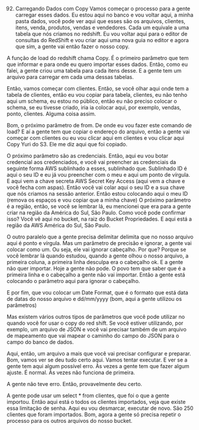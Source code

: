 92. Carregando Dados com Copy
Vamos começar o processo para a gente carregar esses dados.
Eu estou aqui no banco e vou voltar aqui, a minha pasta dados, você pode ver aqui que esses são os arquivos, clientes, itens, venda, produtos, vendas e vendedores.
Cada um equivale a uma tabela que nós criamos no redshift. Eu vou voltar aqui para o editor de consultas do RedShift e vou criar aqui uma nova guia no editor e agora que sim, a gente vai então fazer o nosso copy.

A função de load do redshift chama Copy. É o primeiro parâmetro que tem que informar e para onde eu quero importar esses dados. Então, como eu falei, a gente criou uma tabela para cada itens desse. E a gente tem um arquivo para carregar em cada uma dessas tabelas.

Então, vamos começar com clientes. Então, se você olhar aqui onde tem a tabela de clientes, então eu vou copiar para tabela, clientes, eu não tenho aqui um schema, eu estou no público, então eu não preciso colocar o schema, se eu tivesse criado, iria ia colocar aqui, por exemplo, vendas, ponto, clientes. Alguma coisa assim.

Bom, o próximo parâmetro de from. De onde eu vou fazer este comando de load? E aí a gente tem que copiar o endereço do arquivo, então a gente vai começar com clientes ou eu vou clicar aqui em clientes e vou clicar aqui Copy Yuri do S3. Ele me diz aqui que foi copiado.

O próximo parâmetro são as credenciais.
Então, aqui eu vou botar credencial aos credenciados, e você vai preencher as credenciais da seguinte forma AWS sublinhado a esses, sublinhado que.
Sublinhado ID é aqui o seu ID e eu já vou preencher com o meu e aqui um ponto de vírgula. 
E aqui vem a chave secreta AWS Secret Key Access (aqui vem a chave e você fecha com aspas). Então você vai colar aqui o seu ID e a sua chave que nós criamos na sessão anterior. Então estou colocando aqui o meu ID (remova os espaços e vou copiar que a minha chave) O próximo parâmetro é a região, então, se você se lembrar lá, eu mencionei que era para a gente criar na região da América do Sul, São Paulo.
Como você pode confirmar isso? Você vê aqui no bucket, na raiz do Bucket Propriedades. E aqui está a região da AWS América do Sul, São Paulo.

O outro paralelo que a gente precisa delimitar delimita que no nosso arquivo aqui é ponto e vírgula.
Mas um parâmetro de precisão e ignorar, a gente vai colocar como um.
Ou seja, ele vai ignorar cabeçalho. Por que? Porque se você lembrar lá quando estudou, quando a gente olhou o nosso arquivo, a primeira coluna, a primeira linha desculpa era o cabeçalho ok.
E a gente não quer importar. Hoje a gente não pode. O povo tem que saber que é a primeira linha e o cabeçalho a gente não vai importar. Então a gente está colocando o parâmetro aqui para ignorar o cabeçalho.

E por fim, que vou colocar um Date Format, que é o formato que está data de datas do nosso arquivo e dd/mm/yyyy (bom, aqui a gente utilizou os parâmetros)

Mas existem vários outros tipos de parâmetros que você pode utilizar no quando você for usar o copy do red shift. Se você estiver utilizando, por exemplo, um arquivo de JSON e você vai precisar também de um arquivo de mapeamento que vai mapear o caminho do campo do JSON para o campo do banco de dados.

Aqui, então, um arquivo a mais que você vai precisar configurar e preparar.
Bom, vamos ver se deu tudo certo aqui. Vamos tentar executar.
E ver se a gente tem aqui algum possível erro. Às vezes a gente tem que fazer algum ajuste. É normal. Às vezes não funciona de primeira.

A gente não teve erro. Então, provavelmente deu certo. 

A gente pode usar um select * from clientes, que foi o que a gente importou.
Então aqui está o todos os clientes importados, veja que existe essa limitação de senha. Aqui eu vou desmarcar, executar de novo. São 250 clientes que foram importados. Bom, agora a gente só precisa repetir o processo para os outros arquivos do nosso bucket.
